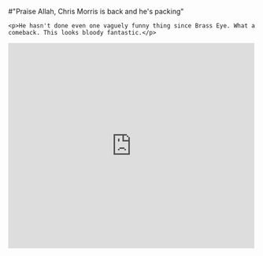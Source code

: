 #"Praise Allah, Chris Morris is back and he's packing"


    <p>He hasn't done even one vaguely funny thing since Brass Eye. What a comeback. This looks bloody fantastic.</p>
<p><iframe src="http://www.youtube.com/embed/yGk2TojOd-4?wmode=transparent" allowfullscreen frameborder="0" height="417" width="500"></iframe></p>
<p>&nbsp;</p>
  